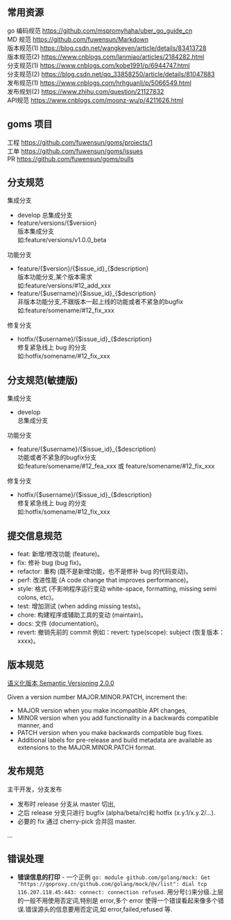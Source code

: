 ## 常用资源
go 编码规范 https://github.com/mspromyhaha/uber_go_guide_cn  
MD 规范 https://github.com/fuwensun/Markdown  
版本规范(1) https://blog.csdn.net/wangkeyen/article/details/83413728  
版本规范(2) https://www.cnblogs.com/lanmiao/articles/2184282.html  
分支规范(1)  https://www.cnblogs.com/kobe1991/p/6944747.html  
分支规范(2)  https://blog.csdn.net/qq_33858250/article/details/81047883  
发布规范(1)  https://www.cnblogs.com/hrhguanli/p/5066549.html  
发布规划(2)  https://www.zhihu.com/question/21127832  
API规范  https://www.cnblogs.com/moonz-wu/p/4211626.html  

## goms 项目
工程 https://github.com/fuwensun/goms/projects/1  
工单 https://github.com/fuwensun/goms/issues  
PR   https://github.com/fuwensun/goms/pulls  

## 分支规范

集成分支  
- develop 
  总集成分支  
- feature/versions/{$version}  
  版本集成分支  
  如:feature/versions/v1.0.0_beta  

功能分支  
- feature/{$version}/{$issue_id}_{$description}  
  版本功能分支,某个版本需求  
  如:feature/versions/#12_add_xxx  
- feature/{$username}/{$issue_id}_{$description}  
  非版本功能分支,不跟版本一起上线的功能或者不紧急的bugfix  
  如:feature/somename/#12_fix_xxx  

修复分支 
- hotfix/{$username}/{$issue_id}_{$description}  
  修复紧急线上 bug 的分支  
  如:hotfix/somename/#12_fix_xxx  

## 分支规范(敏捷版)

集成分支  
- develop  
  总集成分支  

功能分支  
- feature/{$username}/{$issue_id}_{$description}  
  功能或者不紧急的bugfix分支  
  如:feature/somename/#12_fea_xxx 或 feature/somename/#12_fix_xxx  

修复分支 
- hotfix/{$username}/{$issue_id}_{$description}  
  修复紧急线上 bug 的分支  
  如:hotfix/somename/#12_fix_xxx  
## 提交信息规范

- feat: 新增/修改功能 (feature)。
- fix: 修补 bug (bug fix)。
- refactor: 重构 (既不是新增功能，也不是修补 bug 的代码变动)。
- perf: 改进性能 (A code change that improves performance)。
- style: 格式 (不影响程序运行变动 white-space, formatting, missing semi colons, etc)。
- test: 增加测试 (when adding missing tests)。
- chore: 构建程序或辅助工具的变动 (maintain)。
- docs: 文件 (documentation)。
- revert: 撤销先前的 commit 例如：revert: type(scope): subject (恢复版本：xxxx)。

## 版本规范

[语义化版本 Semantic Versioning 2.0.0](https://semver.org/)

Given a version number MAJOR.MINOR.PATCH, increment the:

- MAJOR version when you make incompatible API changes,
- MINOR version when you add functionality in a backwards compatible manner, and
- PATCH version when you make backwards compatible bug fixes.
- Additional labels for pre-release and build metadata are available as extensions to the MAJOR.MINOR.PATCH format.

## 发布规范

主干开发，分支发布

- 发布时 release 分支从 master 切出,
- 之后 release 分支只进行 bugfix (alpha/beta/rc)和 hotfix (x.y.1/x.y.2/...). 
- 必要的 fix 通过 cherry-pick 合并回 master.

...

## 错误处理

- **错误信息的打印** - 一个正例 `go: module github.com/golang/mock: Get "https://goproxy.cn/github.com/golang/mock/@v/list": dial tcp 116.207.118.45:443: connect: connection refused`. 用分号(:)来分级.上层的一般不用使用否定词,特别是 error,多个 error 使得一个错误看起来像多个错误.错误源头的信息要用否定词,如 error,failed,refused 等.

